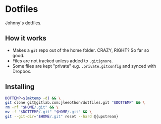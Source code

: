 # Dotfiles

Johnny's dotfiles.

## How it works

- Makes a `git` repo out of the home folder. CRAZY, RIGHT? So far so good.
- Files are not tracked unless added to `.gitignore`.
- Some files are kept "private" e.g. `.private.gitconfig` and synced with Dropbox.

## Installing

```sh
DOTTEMP=$(mktemp -d) && \
git clone git@gitlab.com:jleeothon/dotfiles.git "$DOTTEMP" && \
rm -rf "$HOME/.git" && \
mv -f "$DOTTEMP/.git" "$HOME/.git" && \
git --git-dir="$HOME/.git" reset --hard @{upstream}
```
